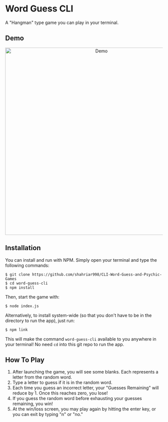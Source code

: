 # Word Guess CLI
A "Hangman" type game you can play in your terminal.

## Demo
<p align="center">
<img src="https://cdn.rawgit.com/adnanyousef/word-guess-cli/master/demo2.svg" alt="Demo" width="600">
</p>

## Installation
You can install and run with NPM. Simply open your terminal and type the following commands:
```
$ git clone https://github.com/shahriar998/CLI-Word-Guess-and-Psychic-Games
$ cd word-guess-cli
$ npm install
```
Then, start the game with:
```
$ node index.js
```
Alternatively, to install system-wide (so that you don't have to be in the directory to run the app), just run:
```
$ npm link
```
This will make the command `word-guess-cli` available to you anywhere in your terminal! No need `cd` into this git repo to run the app.

## How To Play
1. After launching the game, you will see some blanks. Each represents a letter from the random word.
2. Type a letter to guess if it is in the random word.
3. Each time you guess an incorrect letter, your "Guesses Remaining" will reduce by 1. Once this reaches zero, you lose!
4. If you guess the random word before exhausting your guesses remaining, you win!
5. At the win/loss screen, you may play again by hitting the enter key, or you can exit by typing "n" or "no."